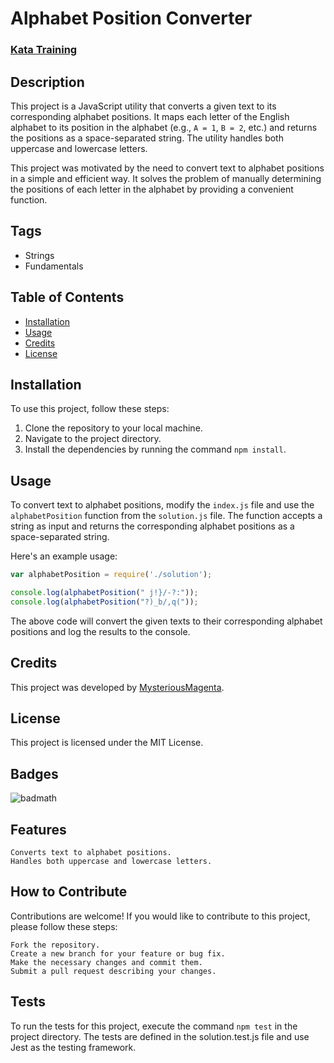 # Alphabet Position Converter

### [Kata Training]('https://www.codewars.com/kata/546f922b54af40e1e90001da/train/javascript)

## Description

This project is a JavaScript utility that converts a given text to its corresponding alphabet positions. It maps each letter of the English alphabet to its position in the alphabet (e.g., ```A = 1```, ```B = 2```, etc.) and returns the positions as a space-separated string. The utility handles both uppercase and lowercase letters.

This project was motivated by the need to convert text to alphabet positions in a simple and efficient way. It solves the problem of manually determining the positions of each letter in the alphabet by providing a convenient function.

## Tags

- Strings
- Fundamentals

## Table of Contents

- [Installation](#installation)
- [Usage](#usage)
- [Credits](#credits)
- [License](#license)

## Installation

To use this project, follow these steps:

1. Clone the repository to your local machine.
2. Navigate to the project directory.
3. Install the dependencies by running the command `npm install`.

## Usage

To convert text to alphabet positions, modify the `index.js` file and use the `alphabetPosition` function from the `solution.js` file. The function accepts a string as input and returns the corresponding alphabet positions as a space-separated string.

Here's an example usage:

```javascript
var alphabetPosition = require('./solution');

console.log(alphabetPosition(" j!}/-?:"));
console.log(alphabetPosition("?)_b/,q("));
```
The above code will convert the given texts to their corresponding alphabet positions and log the results to the console.

## Credits

This project was developed by [MysteriousMagenta]('https://www.codewars.com/users/MysteriousMagenta).

## License

This project is licensed under the MIT License.

## Badges

![badmath](https://img.shields.io/github/languages/top/lernantino/badmath)

## Features

    Converts text to alphabet positions.
    Handles both uppercase and lowercase letters.

## How to Contribute

Contributions are welcome! If you would like to contribute to this project, please follow these steps:

    Fork the repository.
    Create a new branch for your feature or bug fix.
    Make the necessary changes and commit them.
    Submit a pull request describing your changes.

## Tests

To run the tests for this project, execute the command ```npm test``` in the project directory. The tests are defined in the solution.test.js file and use Jest as the testing framework.